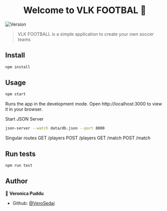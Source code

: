 <h1 align="center">Welcome to VLK FOOTBAL 👋</h1>
<p>
  <img alt="Version" src="https://img.shields.io/badge/version-0.1.0-blue.svg?cacheSeconds=2592000" />
</p>

> VLK FOOTBALL is a simple application to create your own soccer teams

## Install

```sh
npm install
```

## Usage

```sh
npm start
```
Runs the app in the development mode.
Open http://localhost:3000 to view it in your browser.

Start JSON Server

```sh
json-server --watch data/db.json --port 8000
```
Singular routes
GET    /players
POST   /players
GET    /match
POST   /match


## Run tests

```sh
npm run test
```

## Author

👤 **Veronica Puddu**

* Github: [@VeroSedai](https://github.com/VeroSedai)
